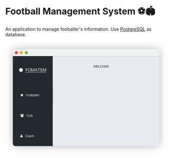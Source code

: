 # Football Management System ⚽🏟️ 

An application to manage fooballer's information. Use [PostgreSQL](https://www.postgresql.org/) as database.

![](./assets/iShot_2022-06-25_23.40.18.png)
